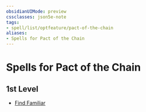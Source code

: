 ```yaml
---
obsidianUIMode: preview
cssclasses: json5e-note
tags:
- spell/list/optfeature/pact-of-the-chain
aliases:
- Spells for Pact of the Chain
---
```

# Spells for Pact of the Chain

## 1st Level

- [Find Familiar](/3-Mechanics/CLI/spells/find-familiar-xphb.md "XPHB")